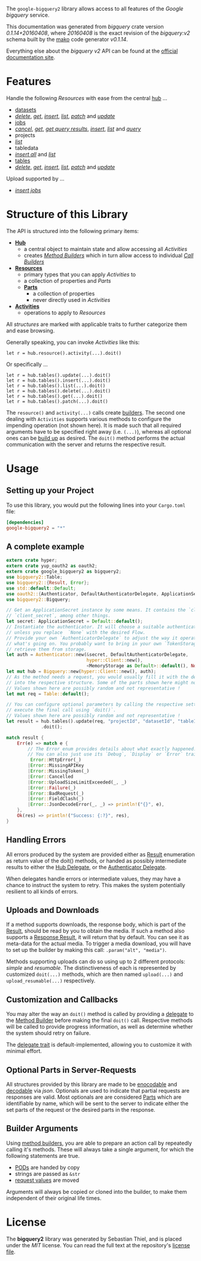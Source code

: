 <!---
DO NOT EDIT !
This file was generated automatically from 'src/mako/api/README.md.mako'
DO NOT EDIT !
-->
The `google-bigquery2` library allows access to all features of the *Google bigquery* service.

This documentation was generated from *bigquery* crate version *0.1.14+20160408*, where *20160408* is the exact revision of the *bigquery:v2* schema built by the [mako](http://www.makotemplates.org/) code generator *v0.1.14*.

Everything else about the *bigquery* *v2* API can be found at the
[official documentation site](https://cloud.google.com/bigquery/).
# Features

Handle the following *Resources* with ease from the central [hub](http://byron.github.io/google-apis-rs/google_bigquery2/struct.Bigquery.html) ... 

* [datasets](http://byron.github.io/google-apis-rs/google_bigquery2/struct.Dataset.html)
 * [*delete*](http://byron.github.io/google-apis-rs/google_bigquery2/struct.DatasetDeleteCall.html), [*get*](http://byron.github.io/google-apis-rs/google_bigquery2/struct.DatasetGetCall.html), [*insert*](http://byron.github.io/google-apis-rs/google_bigquery2/struct.DatasetInsertCall.html), [*list*](http://byron.github.io/google-apis-rs/google_bigquery2/struct.DatasetListCall.html), [*patch*](http://byron.github.io/google-apis-rs/google_bigquery2/struct.DatasetPatchCall.html) and [*update*](http://byron.github.io/google-apis-rs/google_bigquery2/struct.DatasetUpdateCall.html)
* [jobs](http://byron.github.io/google-apis-rs/google_bigquery2/struct.Job.html)
 * [*cancel*](http://byron.github.io/google-apis-rs/google_bigquery2/struct.JobCancelCall.html), [*get*](http://byron.github.io/google-apis-rs/google_bigquery2/struct.JobGetCall.html), [*get query results*](http://byron.github.io/google-apis-rs/google_bigquery2/struct.JobGetQueryResultCall.html), [*insert*](http://byron.github.io/google-apis-rs/google_bigquery2/struct.JobInsertCall.html), [*list*](http://byron.github.io/google-apis-rs/google_bigquery2/struct.JobListCall.html) and [*query*](http://byron.github.io/google-apis-rs/google_bigquery2/struct.JobQueryCall.html)
* projects
 * [*list*](http://byron.github.io/google-apis-rs/google_bigquery2/struct.ProjectListCall.html)
* tabledata
 * [*insert all*](http://byron.github.io/google-apis-rs/google_bigquery2/struct.TabledataInsertAllCall.html) and [*list*](http://byron.github.io/google-apis-rs/google_bigquery2/struct.TabledataListCall.html)
* [tables](http://byron.github.io/google-apis-rs/google_bigquery2/struct.Table.html)
 * [*delete*](http://byron.github.io/google-apis-rs/google_bigquery2/struct.TableDeleteCall.html), [*get*](http://byron.github.io/google-apis-rs/google_bigquery2/struct.TableGetCall.html), [*insert*](http://byron.github.io/google-apis-rs/google_bigquery2/struct.TableInsertCall.html), [*list*](http://byron.github.io/google-apis-rs/google_bigquery2/struct.TableListCall.html), [*patch*](http://byron.github.io/google-apis-rs/google_bigquery2/struct.TablePatchCall.html) and [*update*](http://byron.github.io/google-apis-rs/google_bigquery2/struct.TableUpdateCall.html)


Upload supported by ...

* [*insert jobs*](http://byron.github.io/google-apis-rs/google_bigquery2/struct.JobInsertCall.html)



# Structure of this Library

The API is structured into the following primary items:

* **[Hub](http://byron.github.io/google-apis-rs/google_bigquery2/struct.Bigquery.html)**
    * a central object to maintain state and allow accessing all *Activities*
    * creates [*Method Builders*](http://byron.github.io/google-apis-rs/google_bigquery2/trait.MethodsBuilder.html) which in turn
      allow access to individual [*Call Builders*](http://byron.github.io/google-apis-rs/google_bigquery2/trait.CallBuilder.html)
* **[Resources](http://byron.github.io/google-apis-rs/google_bigquery2/trait.Resource.html)**
    * primary types that you can apply *Activities* to
    * a collection of properties and *Parts*
    * **[Parts](http://byron.github.io/google-apis-rs/google_bigquery2/trait.Part.html)**
        * a collection of properties
        * never directly used in *Activities*
* **[Activities](http://byron.github.io/google-apis-rs/google_bigquery2/trait.CallBuilder.html)**
    * operations to apply to *Resources*

All *structures* are marked with applicable traits to further categorize them and ease browsing.

Generally speaking, you can invoke *Activities* like this:

```Rust,ignore
let r = hub.resource().activity(...).doit()
```

Or specifically ...

```ignore
let r = hub.tables().update(...).doit()
let r = hub.tables().insert(...).doit()
let r = hub.tables().list(...).doit()
let r = hub.tables().delete(...).doit()
let r = hub.tables().get(...).doit()
let r = hub.tables().patch(...).doit()
```

The `resource()` and `activity(...)` calls create [builders][builder-pattern]. The second one dealing with `Activities` 
supports various methods to configure the impending operation (not shown here). It is made such that all required arguments have to be 
specified right away (i.e. `(...)`), whereas all optional ones can be [build up][builder-pattern] as desired.
The `doit()` method performs the actual communication with the server and returns the respective result.

# Usage

## Setting up your Project

To use this library, you would put the following lines into your `Cargo.toml` file:

```toml
[dependencies]
google-bigquery2 = "*"
```

## A complete example

```Rust
extern crate hyper;
extern crate yup_oauth2 as oauth2;
extern crate google_bigquery2 as bigquery2;
use bigquery2::Table;
use bigquery2::{Result, Error};
use std::default::Default;
use oauth2::{Authenticator, DefaultAuthenticatorDelegate, ApplicationSecret, MemoryStorage};
use bigquery2::Bigquery;

// Get an ApplicationSecret instance by some means. It contains the `client_id` and 
// `client_secret`, among other things.
let secret: ApplicationSecret = Default::default();
// Instantiate the authenticator. It will choose a suitable authentication flow for you, 
// unless you replace  `None` with the desired Flow.
// Provide your own `AuthenticatorDelegate` to adjust the way it operates and get feedback about 
// what's going on. You probably want to bring in your own `TokenStorage` to persist tokens and
// retrieve them from storage.
let auth = Authenticator::new(&secret, DefaultAuthenticatorDelegate,
                              hyper::Client::new(),
                              <MemoryStorage as Default>::default(), None);
let mut hub = Bigquery::new(hyper::Client::new(), auth);
// As the method needs a request, you would usually fill it with the desired information
// into the respective structure. Some of the parts shown here might not be applicable !
// Values shown here are possibly random and not representative !
let mut req = Table::default();

// You can configure optional parameters by calling the respective setters at will, and
// execute the final call using `doit()`.
// Values shown here are possibly random and not representative !
let result = hub.tables().update(req, "projectId", "datasetId", "tableId")
             .doit();

match result {
    Err(e) => match e {
        // The Error enum provides details about what exactly happened.
        // You can also just use its `Debug`, `Display` or `Error` traits
         Error::HttpError(_)
        |Error::MissingAPIKey
        |Error::MissingToken(_)
        |Error::Cancelled
        |Error::UploadSizeLimitExceeded(_, _)
        |Error::Failure(_)
        |Error::BadRequest(_)
        |Error::FieldClash(_)
        |Error::JsonDecodeError(_, _) => println!("{}", e),
    },
    Ok(res) => println!("Success: {:?}", res),
}

```
## Handling Errors

All errors produced by the system are provided either as [Result](http://byron.github.io/google-apis-rs/google_bigquery2/enum.Result.html) enumeration as return value of 
the doit() methods, or handed as possibly intermediate results to either the 
[Hub Delegate](http://byron.github.io/google-apis-rs/google_bigquery2/trait.Delegate.html), or the [Authenticator Delegate](http://byron.github.io/google-apis-rs/google_bigquery2/../yup-oauth2/trait.AuthenticatorDelegate.html).

When delegates handle errors or intermediate values, they may have a chance to instruct the system to retry. This 
makes the system potentially resilient to all kinds of errors.

## Uploads and Downloads
If a method supports downloads, the response body, which is part of the [Result](http://byron.github.io/google-apis-rs/google_bigquery2/enum.Result.html), should be
read by you to obtain the media.
If such a method also supports a [Response Result](http://byron.github.io/google-apis-rs/google_bigquery2/trait.ResponseResult.html), it will return that by default.
You can see it as meta-data for the actual media. To trigger a media download, you will have to set up the builder by making
this call: `.param("alt", "media")`.

Methods supporting uploads can do so using up to 2 different protocols: 
*simple* and *resumable*. The distinctiveness of each is represented by customized 
`doit(...)` methods, which are then named `upload(...)` and `upload_resumable(...)` respectively.

## Customization and Callbacks

You may alter the way an `doit()` method is called by providing a [delegate](http://byron.github.io/google-apis-rs/google_bigquery2/trait.Delegate.html) to the 
[Method Builder](http://byron.github.io/google-apis-rs/google_bigquery2/trait.CallBuilder.html) before making the final `doit()` call. 
Respective methods will be called to provide progress information, as well as determine whether the system should 
retry on failure.

The [delegate trait](http://byron.github.io/google-apis-rs/google_bigquery2/trait.Delegate.html) is default-implemented, allowing you to customize it with minimal effort.

## Optional Parts in Server-Requests

All structures provided by this library are made to be [enocodable](http://byron.github.io/google-apis-rs/google_bigquery2/trait.RequestValue.html) and 
[decodable](http://byron.github.io/google-apis-rs/google_bigquery2/trait.ResponseResult.html) via *json*. Optionals are used to indicate that partial requests are responses 
are valid.
Most optionals are are considered [Parts](http://byron.github.io/google-apis-rs/google_bigquery2/trait.Part.html) which are identifiable by name, which will be sent to 
the server to indicate either the set parts of the request or the desired parts in the response.

## Builder Arguments

Using [method builders](http://byron.github.io/google-apis-rs/google_bigquery2/trait.CallBuilder.html), you are able to prepare an action call by repeatedly calling it's methods.
These will always take a single argument, for which the following statements are true.

* [PODs][wiki-pod] are handed by copy
* strings are passed as `&str`
* [request values](http://byron.github.io/google-apis-rs/google_bigquery2/trait.RequestValue.html) are moved

Arguments will always be copied or cloned into the builder, to make them independent of their original life times.

[wiki-pod]: http://en.wikipedia.org/wiki/Plain_old_data_structure
[builder-pattern]: http://en.wikipedia.org/wiki/Builder_pattern
[google-go-api]: https://github.com/google/google-api-go-client

# License
The **bigquery2** library was generated by Sebastian Thiel, and is placed 
under the *MIT* license.
You can read the full text at the repository's [license file][repo-license].

[repo-license]: https://github.com/Byron/google-apis-rs/LICENSE.md
